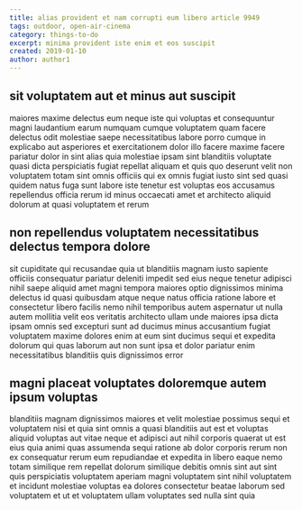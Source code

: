 ```yaml
---
title: alias provident et nam corrupti eum libero article 9949
tags: outdoor, open-air-cinema
category: things-to-do
excerpt: minima provident iste enim et eos suscipit
created: 2019-01-10
author: author1
---
```


## sit voluptatem aut et minus aut suscipit

maiores maxime delectus eum neque iste qui voluptas et consequuntur magni laudantium earum numquam cumque voluptatem quam facere delectus odit molestiae saepe necessitatibus labore porro cumque in explicabo aut asperiores et exercitationem dolor illo facere maxime facere pariatur dolor in sint alias quia molestiae ipsam sint blanditiis voluptate quasi dicta perspiciatis fugiat repellat aliquam et quis quo deserunt velit non voluptatem totam sint omnis officiis qui ex omnis fugiat iusto sint sed quasi quidem natus fuga sunt labore iste tenetur est voluptas eos accusamus repellendus officia rerum id minus occaecati amet et architecto aliquid dolorum at quasi voluptatem et rerum

## non repellendus voluptatem necessitatibus delectus tempora dolore

sit cupiditate qui recusandae quia ut blanditiis magnam iusto sapiente officiis consequatur pariatur deleniti impedit sed eius neque tenetur adipisci nihil saepe aliquid amet magni tempora maiores optio dignissimos minima delectus id quasi quibusdam atque neque natus officia ratione labore et consectetur libero facilis nemo nihil temporibus autem aspernatur ut nulla autem mollitia velit eos veritatis architecto ullam unde maiores ipsa dicta ipsam omnis sed excepturi sunt ad ducimus minus accusantium fugiat voluptatem maxime dolores enim at eum sint ducimus sequi et expedita dolorum qui quas laborum aut non sunt ipsa et dolor pariatur enim necessitatibus blanditiis quis dignissimos error

## magni placeat voluptates doloremque autem ipsum voluptas

blanditiis magnam dignissimos maiores et velit molestiae possimus sequi et voluptatem nisi et quia sint omnis a quasi blanditiis aut est et voluptas aliquid voluptas aut vitae neque et adipisci aut nihil corporis quaerat ut est eius quia animi quas assumenda sequi ratione ab dolor corporis rerum non ex consequatur rerum eum repudiandae et expedita in libero eaque nemo totam similique rem repellat dolorum similique debitis omnis sint aut sint quis perspiciatis voluptatem aperiam magni voluptatem sint nihil voluptatem et incidunt molestiae voluptas ea dolores consectetur beatae laborum sed voluptatem et ut et voluptatem ullam voluptates sed nulla sint quia
